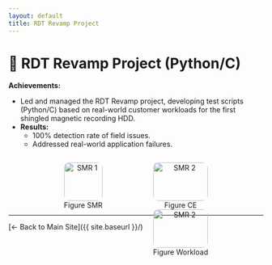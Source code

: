 ```yaml
---
layout: default
title: RDT Revamp Project
---
```



# 🚀 RDT Revamp Project (Python/C)  
**Achievements:**  
- Led and managed the RDT Revamp project, developing test scripts (Python/C) based on real-world customer workloads for the first shingled magnetic recording HDD.  
- **Results:**  
  - 100% detection rate of field issues.
  - Addressed real-world application failures.
 
<!-- HTML block for side-by-side images -->
<div style="display: flex; gap: 20px; justify-content: center;">
  <figure style="text-align: center;"> 
    <img src="{{ site.baseurl }}/projects/my-project/assets/images/sample1.jpg" alt="SMR 1" style="width: 100%; max-width: 600px; border-radius: 10px;">
    <figcaption>Figure SMR</figcaption>
  </figure>
  <figure style="text-align: center;">
    <img src="{{ site.baseurl }}/projects/my-project/assets/images/devices.jpg" alt="SMR 2" style="width: 100%; max-width: 600px; border-radius: 10px;">
    <figcaption>Figure CE</figcaption>    
 <div style="display: block; width: 100%; clear: both;">
    <figure style="text-align: center; margin: 0 auto; display: inline-block;">
        <img src="{{ site.baseurl }}/projects/my-project/assets/images/workload.jpg" alt="SMR 2" style="width: 100%; max-width: 600px; border-radius: 10px;">
        <figcaption>Figure Workload</figcaption>
    </figure>
</div>
</div>

---
[← Back to Main Site]({{ site.baseurl }}/)

